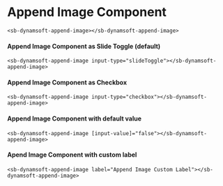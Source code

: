 # Append Image Component

```angular2html
<sb-dynamsoft-append-image></sb-dynamsoft-append-image>
```

#### Append Image Component as Slide Toggle (default)

```angular2html
<sb-dynamsoft-append-image input-type="slideToggle"></sb-dynamsoft-append-image>
```

#### Append Image Component as Checkbox

```angular2html
<sb-dynamsoft-append-image input-type="checkbox"></sb-dynamsoft-append-image>
```

#### Append Image Component with default value

```angular2html
<sb-dynamsoft-append-image [input-value]="false"></sb-dynamsoft-append-image>
```

#### Apend Image Component with custom label

```angular2html
<sb-dynamsoft-append-image label="Append Image Custom Label"></sb-dynamsoft-append-image>
```
